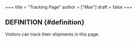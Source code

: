 +++
title = "Tracking Page"
author = ["Max"]
draft = false
+++

## DEFINITION {#definition}

Visitors can track their shipments in this page.
